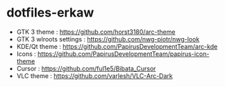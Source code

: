 # dotfiles-erkaw
- GTK 3 theme : https://github.com/horst3180/arc-theme
- GTK 3 wlroots settings : https://github.com/nwg-piotr/nwg-look
- KDE/Qt theme : https://github.com/PapirusDevelopmentTeam/arc-kde
- Icons : https://github.com/PapirusDevelopmentTeam/papirus-icon-theme
- Cursor : https://github.com/ful1e5/Bibata_Cursor 
- VLC theme : https://github.com/varlesh/VLC-Arc-Dark
